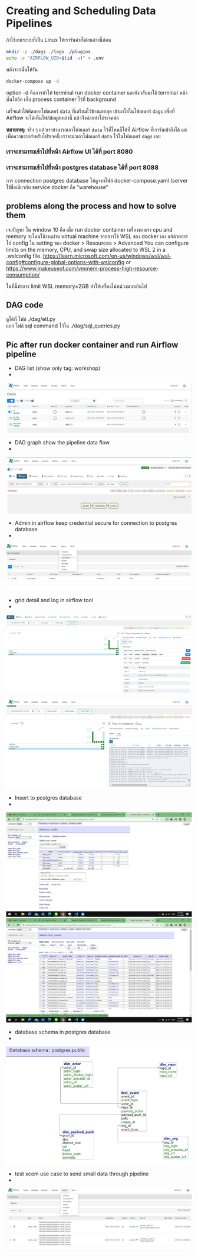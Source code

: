 # Creating and Scheduling Data Pipelines

ถ้าใช้งานระบบที่เป็น Linux ให้เรารันคำสั่งด้านล่างนี้ก่อน

```sh
mkdir -p ./dags ./logs ./plugins
echo -e "AIRFLOW_UID=$(id -u)" > .env
```

หลังจากนั้นให้รัน

```sh
docker-compose up -d
```
option -d คือการทำให้ terminal run docker container และยังกลับมาใช้ terminal หน้านั้นได้อีก เก็บ process container ไว้ที่ background  

เสร็จแล้วให้คัดลอกโฟลเดอร์ `data` ที่เตรียมไว้ข้างนอกสุด เข้ามาใส่ในโฟลเดอร์ `dags` เพื่อที่ Airflow จะได้เห็นไฟล์ข้อมูลเหล่านี้ แล้วจึงค่อยทำโปรเจคต่อ

**หมายเหตุ:** จริง ๆ แล้วเราสามารถเอาโฟลเดอร์ `data` ไว้ที่ไหนก็ได้ที่ Airflow ที่เรารันเข้าถึงได้ แต่เพื่อความง่ายสำหรับโปรเจคนี้ เราจะนำเอาโฟลเดอร์ `data` ไว้ในโฟลเดอร์ `dags` เลย

### เราจะสามารถเข้าไปที่หน้า Airflow UI ได้ที่ port 8080
### เราจะสามารถเข้าไปที่หน้า postgres database ได้ที่ port 8088 
การ connection postgres database ให้ดูจากไฟล์ docker-compose.yaml (server ใช้ชื่อเดียวกับ service docker คือ "warehouse"



## problems along the process and how to solve them
เจอปัญหา ใน window 10 คือ เมื่อ run docker container เครื่องของเรา cpu and memory จะโดนใช้งานผ่าน virtual machine จากการใช้ WSL ของ docker เอง
แก้ด้วยการ ไป config ใน setting ของ docker > Resources > Advanced
You can configure limits on the memory, CPU, and swap size allocated to WSL 2 in a .wslconfig file.
https://learn.microsoft.com/en-us/windows/wsl/wsl-config#configure-global-options-with-wslconfig
or https://www.makeuseof.com/vmmem-process-high-resource-consumption/  

ในที่นี้ทำการ limit WSL memory=2GB ทำให้เครื่องไม่หน่วงมากเกินไป

## DAG code
ดูได้ที่ ไฟล์ ./dag/etl.py  
แยก ไฟล์ sql command ไว้ใน ./dag/sql_queries.py

## Pic after run docker container and run Airflow pipeline  

- DAG list (show only tag: workshop)  
- 
![er](./05_pipeline_with_DAG_pic/DAG_list_tag_workshop.jpg) 

- DAG graph show the pipeline data flow  
- 
![er](./05_pipeline_with_DAG_pic/DAG_graph.jpg)  
 
- Admin in airflow keep credential secure for connection to postgres database  
- 
![er](./05_pipeline_with_DAG_pic/connection_keep.jpg)

- grid detail and log in airflow tool  
- 
![er](./05_pipeline_with_DAG_pic/grid_detail_process.jpg)

![er](./05_pipeline_with_DAG_pic/grid_log_process.jpg)  

- Insert to postgres database  
- 
![er](./05_pipeline_with_DAG_pic/postgres_success_insert0.jpg)  
![er](./05_pipeline_with_DAG_pic/postgres_success_insert.jpg)  

- database schema in postgres database  
- 
![er](./05_pipeline_with_DAG_pic/db_schema.jpg)  

- test xcom use case to send small data through pipeline  
- 
![er](./05_pipeline_with_DAG_pic/xcom_context_ti.jpg)



